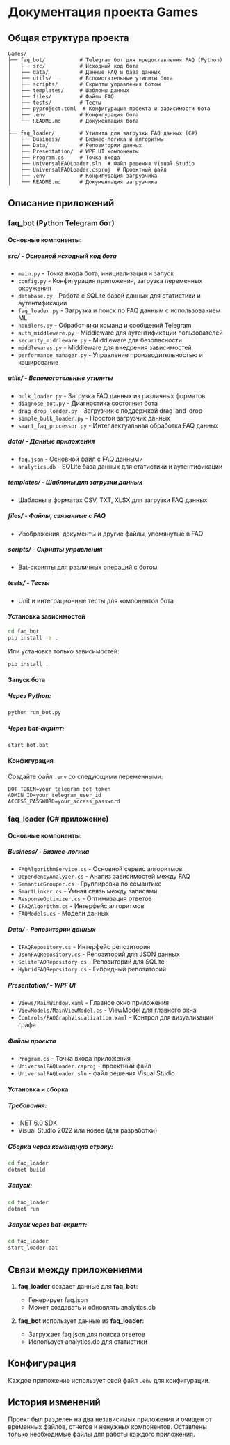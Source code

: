 # Документация проекта Games

## Общая структура проекта

```
Games/
├── faq_bot/           # Telegram бот для предоставления FAQ (Python)
│   ├── src/           # Исходный код бота
│   ├── data/          # Данные FAQ и база данных
│   ├── utils/         # Вспомогательные утилиты бота
│   ├── scripts/       # Скрипты управления ботом
│   ├── templates/     # Шаблоны данных
│   ├── files/         # Файлы FAQ
│   ├── tests/         # Тесты
│   ├── pyproject.toml  # Конфигурация проекта и зависимости бота
│   ├── .env           # Конфигурация бота
│   └── README.md      # Документация бота
│
├── faq_loader/        # Утилита для загрузки FAQ данных (C#)
│   ├── Business/      # Бизнес-логика и алгоритмы
│   ├── Data/          # Репозитории данных
│   ├── Presentation/  # WPF UI компоненты
│   ├── Program.cs     # Точка входа
│   ├── UniversalFAQLoader.sln  # Файл решения Visual Studio
│   ├── UniversalFAQLoader.csproj  # Проектный файл
│   ├── .env           # Конфигурация загрузчика
│   └── README.md      # Документация загрузчика
```

## Описание приложений

### faq_bot (Python Telegram бот)

#### Основные компоненты:

##### src/ - Основной исходный код бота
- `main.py` - Точка входа бота, инициализация и запуск
- `config.py` - Конфигурация приложения, загрузка переменных окружения
- `database.py` - Работа с SQLite базой данных для статистики и аутентификации
- `faq_loader.py` - Загрузка и поиск по FAQ данным с использованием ML
- `handlers.py` - Обработчики команд и сообщений Telegram
- `auth_middleware.py` - Middleware для аутентификации пользователей
- `security_middleware.py` - Middleware для безопасности
- `middlewares.py` - Middleware для внедрения зависимостей
- `performance_manager.py` - Управление производительностью и кэширование

##### utils/ - Вспомогательные утилиты
- `bulk_loader.py` - Загрузка FAQ данных из различных форматов
- `diagnose_bot.py` - Диагностика состояния бота
- `drag_drop_loader.py` - Загрузчик с поддержкой drag-and-drop
- `simple_bulk_loader.py` - Простой загрузчик данных
- `smart_faq_processor.py` - Интеллектуальная обработка FAQ данных

##### data/ - Данные приложения
- `faq.json` - Основной файл с FAQ данными
- `analytics.db` - SQLite база данных для статистики и аутентификации

##### templates/ - Шаблоны для загрузки данных
- Шаблоны в форматах CSV, TXT, XLSX для загрузки FAQ данных

##### files/ - Файлы, связанные с FAQ
- Изображения, документы и другие файлы, упомянутые в FAQ

##### scripts/ - Скрипты управления
- Bat-скрипты для различных операций с ботом

##### tests/ - Тесты
- Unit и интеграционные тесты для компонентов бота

#### Установка зависимостей

```bash
cd faq_bot
pip install -e .
```

Или установка только зависимостей:

```bash
pip install .
```

#### Запуск бота

##### Через Python:

```bash
python run_bot.py
```

##### Через bat-скрипт:

```bash
start_bot.bat
```

#### Конфигурация

Создайте файл `.env` со следующими переменными:

```
BOT_TOKEN=your_telegram_bot_token
ADMIN_ID=your_telegram_user_id
ACCESS_PASSWORD=your_access_password
```

### faq_loader (C# приложение)

#### Основные компоненты:

##### Business/ - Бизнес-логика
- `FAQAlgorithmService.cs` - Основной сервис алгоритмов
- `DependencyAnalyzer.cs` - Анализ зависимостей между FAQ
- `SemanticGrouper.cs` - Группировка по семантике
- `SmartLinker.cs` - Умная связь между записями
- `ResponseOptimizer.cs` - Оптимизация ответов
- `IFAQAlgorithm.cs` - Интерфейс алгоритмов
- `FAQModels.cs` - Модели данных

##### Data/ - Репозитории данных
- `IFAQRepository.cs` - Интерфейс репозитория
- `JsonFAQRepository.cs` - Репозиторий для JSON данных
- `SqliteFAQRepository.cs` - Репозиторий для SQLite
- `HybridFAQRepository.cs` - Гибридный репозиторий

##### Presentation/ - WPF UI
- `Views/MainWindow.xaml` - Главное окно приложения
- `ViewModels/MainViewModel.cs` - ViewModel для главного окна
- `Controls/FAQGraphVisualization.xaml` - Контрол для визуализации графа

##### Файлы проекта
- `Program.cs` - Точка входа приложения
- `UniversalFAQLoader.csproj` - проектный файл
- `UniversalFAQLoader.sln` - файл решения Visual Studio

#### Установка и сборка

##### Требования:
- .NET 6.0 SDK
- Visual Studio 2022 или новее (для разработки)

##### Сборка через командную строку:

```bash
cd faq_loader
dotnet build
```

##### Запуск:

```bash
cd faq_loader
dotnet run
```

##### Запуск через bat-скрипт:

```bash
cd faq_loader
start_loader.bat
```

## Связи между приложениями

1. **faq_loader** создает данные для **faq_bot**:
   - Генерирует faq.json
   - Может создавать и обновлять analytics.db

2. **faq_bot** использует данные из **faq_loader**:
   - Загружает faq.json для поиска ответов
   - Использует analytics.db для статистики

## Конфигурация

Каждое приложение использует свой файл `.env` для конфигурации.

## История изменений

Проект был разделен на два независимых приложения и очищен от временных файлов, отчетов и ненужных компонентов. Оставлены только необходимые файлы для работы каждого приложения.